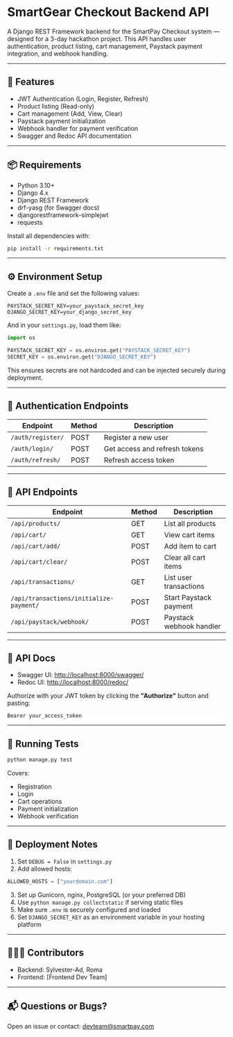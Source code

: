 # SmartGear Checkout Backend API

A Django REST Framework backend for the SmartPay Checkout system — designed for a 3-day hackathon project. This API handles user authentication, product listing, cart management, Paystack payment integration, and webhook handling.

---

## 🚀 Features

* JWT Authentication (Login, Register, Refresh)
* Product listing (Read-only)
* Cart management (Add, View, Clear)
* Paystack payment initialization
* Webhook handler for payment verification
* Swagger and Redoc API documentation

---

## 📦 Requirements

* Python 3.10+
* Django 4.x
* Django REST Framework
* drf-yasg (for Swagger docs)
* djangorestframework-simplejwt
* requests

Install all dependencies with:

```bash
pip install -r requirements.txt
```

---

## ⚙️ Environment Setup

Create a `.env` file and set the following values:

```env
PAYSTACK_SECRET_KEY=your_paystack_secret_key
DJANGO_SECRET_KEY=your_django_secret_key
```

And in your `settings.py`, load them like:

```python
import os

PAYSTACK_SECRET_KEY = os.environ.get("PAYSTACK_SECRET_KEY")
SECRET_KEY = os.environ.get("DJANGO_SECRET_KEY")
```

This ensures secrets are not hardcoded and can be injected securely during deployment.

---

## 🔐 Authentication Endpoints

| Endpoint          | Method | Description                   |
| ----------------- | ------ | ----------------------------- |
| `/auth/register/` | POST   | Register a new user           |
| `/auth/login/`    | POST   | Get access and refresh tokens |
| `/auth/refresh/`  | POST   | Refresh access token          |

---

## 🛒 API Endpoints

| Endpoint                                | Method | Description              |
| --------------------------------------- | ------ | ------------------------ |
| `/api/products/`                        | GET    | List all products        |
| `/api/cart/`                            | GET    | View cart items          |
| `/api/cart/add/`                        | POST   | Add item to cart         |
| `/api/cart/clear/`                      | POST   | Clear all cart items     |
| `/api/transactions/`                    | GET    | List user transactions   |
| `/api/transactions/initialize-payment/` | POST   | Start Paystack payment   |
| `/api/paystack/webhook/`                | POST   | Paystack webhook handler |

---

## 📘 API Docs

* Swagger UI: [http://localhost:8000/swagger/](http://localhost:8000/swagger/)
* Redoc UI: [http://localhost:8000/redoc/](http://localhost:8000/redoc/)

Authorize with your JWT token by clicking the **"Authorize"** button and pasting:

```
Bearer your_access_token
```

---

## 🧪 Running Tests

```bash
python manage.py test
```

Covers:

* Registration
* Login
* Cart operations
* Payment initialization
* Webhook verification

---

## 🚀 Deployment Notes

1. Set `DEBUG = False` in `settings.py`
2. Add allowed hosts:

```python
ALLOWED_HOSTS = ["yourdomain.com"]
```

3. Set up Gunicorn, nginx, PostgreSQL (or your preferred DB)
4. Use `python manage.py collectstatic` if serving static files
5. Make sure `.env` is securely configured and loaded
6. Set `DJANGO_SECRET_KEY` as an environment variable in your hosting platform

---

## 🧑🏽‍💻 Contributors

* Backend: Sylvester-Ad, Roma
* Frontend: \[Frontend Dev Team]

---

## 📬 Questions or Bugs?

Open an issue or contact: [devteam@smartpay.com](mailto:devteam@smartpay.com)
